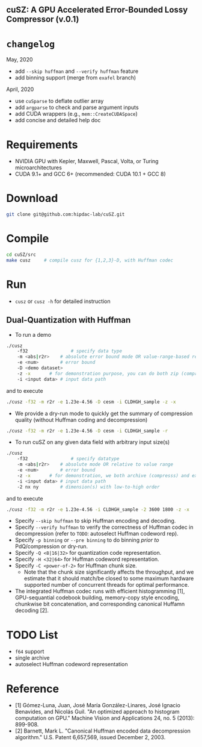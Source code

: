 cuSZ: A GPU Accelerated Error-Bounded Lossy Compressor (v.0.1)
---

# `changelog`
May, 2020
- add `--skip huffman` and `--verify huffman` feature
- add binning support (merge from `exafel` branch)

April, 2020
- use `cuSparse` to deflate outlier array
- add `argparse` to check and parse argument inputs
- add CUDA wrappers (e.g., `mem::CreateCUDASpace`)
- add concise and detailed help doc

# Requirements
- NVIDIA GPU with Kepler, Maxwell, Pascal, Volta, or Turing microarchitectures 
- CUDA 9.1+ and GCC 6+ (recommended: CUDA 10.1 + GCC 8)

# Download
```bash
git clone git@github.com:hipdac-lab/cuSZ.git
```

# Compile
```bash
cd cuSZ/src
make cusz     # compile cusz for {1,2,3}-D, with Huffman codec
```

# Run
- `cusz` or `cusz -h` for detailed instruction

## Dual-Quantization with Huffman
- To run a demo
```bash
./cusz
    -f32                # specify data type
    -m <abs|r2r>	# absolute error bound mode OR value-range-based relative error bound mode
    -e <num>		# error bound
    -D <demo dataset>
    -z -x		# for demonstration purpose, you can do both zip (compresss) and extract (decompress) in one execution
    -i <input data>	# input data path
```
and to execute
```bash
./cusz -f32 -m r2r -e 1.23e-4.56 -D cesm -i CLDHGH_sample -z -x
```
- We provide a dry-run mode to quickly get the summary of compression quality (without Huffman coding and decompression)
```bash
./cusz -f32 -m r2r -e 1.23e-4.56 -D cesm -i CLDHGH_sample -r
```
- To run cuSZ on any given data field with arbitrary input size(s)
```bash
./cusz
    -f32                # specify datatype
    -m <abs|r2r>	# absolute mode OR relative to value range
    -e <num>		# error bound
    -z -x		# for demonstration, we both archive (compresss) and extract (decompress)
    -i <input data>	# input data path
    -2 nx ny		# dimension(s) with low-to-high order
```
and to execute
```bash
./cusz -f32 -m r2r -e 1.23e-4.56 -i CLDHGH_sample -2 3600 1800 -z -x
```

- Specify `--skip huffman` to skip Huffman encoding and decoding.
- Specify `--verify huffman` to verify the correctness of Huffman codec in decompression (refer to `TODO`: autoselect Huffman codeword rep).
- Specify `-p binning` or `--pre binning` to do binning *prior to* PdQ/compression or dry-run.
- Specify `-Q <8|16|32>` for quantization code representation.
- Specify `-H <32|64>` for Huffman codeword representation.
- Specify `-C <power-of-2>` for Huffman chunk size. 
    - Note that the chunk size significantly affects the throughput, and we estimate that it should match/be closed to some maximum hardware supported number of concurrent threads for optimal performance.
- The integrated Huffman codec runs with efficient histogramming [1], GPU-sequantial codebook building, memory-copy style encoding, chunkwise bit concatenation, and corresponding canonical Huffamn decoding [2].

# TODO List
- `f64` support
- single archive
- autoselect Huffman codeword representation

# Reference
 - [1] Gómez-Luna, Juan, José María González-Linares, José Ignacio Benavides, and Nicolás Guil. "An optimized approach to histogram computation on GPU." Machine Vision and Applications 24, no. 5 (2013): 899-908.
 - [2] Barnett, Mark L. "Canonical Huffman encoded data decompression algorithm." U.S. Patent 6,657,569, issued December 2, 2003.
